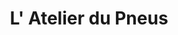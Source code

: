 ---
title: "L' Atelier du Pneus"
url: /cournon-dauvergne/l-atelier-du-pneus/
shop: réparation de voitures
---